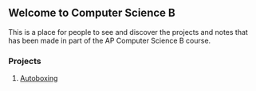 ## Welcome to Computer Science B
This is a place for people to see and discover the projects and notes that has been made in part of the AP Computer Science B course.

### **Projects**
1. [Autoboxing]()
